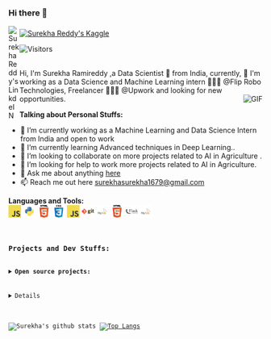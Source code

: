 ### Hi there  👋
 <a href="https://www.linkedin.com/in/surekha-ramireddy-60a46716b/">
  <img align="left" alt="Surekha Reddy's LinkdeIN" width="22px" src="https://cdn.jsdelivr.net/npm/simple-icons@v3/icons/linkedin.svg" />
</a>
<a href="https://www.kaggle.com/surekharamireddy">
  <img align="middle" alt="Surekha Reddy's Kaggle" width="22px" src="https://cdn.jsdelivr.net/npm/simple-icons@v3/icons/kaggle.svg" />
</a>




![Visitors](https://komarev.com/ghpvc/?username=surekha-honey&color=orange)

<br>
Hi, I'm Surekha Ramireddy ,a Data Scientist 🚀 from India, currently, 🔭 I'm working as a Data Science and Machine Learning intern 🙍🏽‍♂️ @Flip Robo Technologies, Freelancer 👨🏽‍💻 @Upwork and looking for new opportunities.
        <img align="right" alt="GIF" src="https://media.giphy.com/media/DwlFRgKo87zDW/giphy.gif"><br>
        

**Talking about Personal Stuffs:**
 


- 🔭 I’m currently working as a Machine Learning and Data Science Intern from India and open to work 
- 🌱 I’m currently learning Advanced techniques in Deep Learning..
- 👯 I’m looking to collaborate on more projects related to AI in Agriculture .
- 🤔 I’m looking for help to work  more projects related to AI in Agriculture.
- 💬 Ask me about anything [here](https://www.linkedin.com/in/surekha-ramireddy-60a46716b/) 
- 📫 Reach me out here surekhasurekha1679@gmail.com <br>

**Languages and Tools:** <br>
<code><img height="25" src="https://raw.githubusercontent.com/github/explore/80688e429a7d4ef2fca1e82350fe8e3517d3494d/topics/javascript/javascript.png"></code>
<code><img height="25" src="https://raw.githubusercontent.com/github/explore/80688e429a7d4ef2fca1e82350fe8e3517d3494d/topics/python/python.png"></code>
<code><img height="25" src="https://raw.githubusercontent.com/github/explore/80688e429a7d4ef2fca1e82350fe8e3517d3494d/topics/html/html.png" alt="html"></code>
<code><img height="25" src="https://raw.githubusercontent.com/github/explore/80688e429a7d4ef2fca1e82350fe8e3517d3494d/topics/css/css.png" alt="css"></code>
<code><img height="25" src="https://raw.githubusercontent.com/github/explore/80688e429a7d4ef2fca1e82350fe8e3517d3494d/topics/javascript/javascript.png" alt="javascript"></code>
<code><img height="25" src="https://raw.githubusercontent.com/github/explore/80688e429a7d4ef2fca1e82350fe8e3517d3494d/topics/git/git.png"></code>
<code><img height="25" src="https://raw.githubusercontent.com/github/explore/80688e429a7d4ef2fca1e82350fe8e3517d3494d/topics/mysql/mysql.png"></code>
<code><img height="25" src="https://raw.githubusercontent.com/github/explore/80688e429a7d4ef2fca1e82350fe8e3517d3494d/topics/html/html.png"></code>
<code><img height="25" src="https://raw.githubusercontent.com/github/explore/80688e429a7d4ef2fca1e82350fe8e3517d3494d/topics/flask/flask.png"></code>
<code><img height="25" src="https://raw.githubusercontent.com/github/explore/80688e429a7d4ef2fca1e82350fe8e3517d3494d/topics/mysql/mysql.png">

### Projects and Dev Stuffs:

<details>
  <summary><b>Open source projects:</b></summary>

<br />
<table>
  <thead align="center">
    <tr border: none;>
      <td><b>💻 Projects</b></td>
      <td><b>🌟 Stars</b></td>
      <td><b>🍴 Forks</b></td>
      <td><b>🐛 Issues</b></td>
      <td><b>🔔 Pull Requests</b></td>
      <td><b>👨‍💻 Language</b></td>
    </tr>
   </thead>
  <tbody>
    <tr>
	    <td><a href="https://github.com/Surekha-honey/Diabetics-Prediction-System"><b>👨🏻‍💻 Diaetics Prediction</b></a></td>
      <td><img alt="Stars" src="https://img.shields.io/github/stars/Surekha-honey/Diabetics-Prediction-System?style=flat-square&labelColor=343b41"/></td>
      <td><img alt="Forks" src="https://img.shields.io/github/forks/Surekha-honey/Diabetics-Prediction-System?style=flat-square&labelColor=343b41"/></td>
      <td><img alt="Issues" src="https://img.shields.io/github/issues/Surekha-honey/Diabetics-Prediction-System?style=flat-square"/></td>
      <td><img alt="Pull Requests" src="https://img.shields.io/github/issues-pr/Surekha-honey/Diabetics-Prediction-System?style=flat-square"/></td>
      <td><img alt="Language" src="https://img.shields.io/github/languages/top/Surekha-honey/Diabetics-Prediction-System?style=flat-square"/></td> 
    </tr>
    <tr>
	    <td><a href="https://github.com/Surekha-honey/Melanoma"><b>🐛 Melanoma Prediction</b></a></td>
      <td><img alt="Stars" src="https://img.shields.io/github/stars/Surekha-Honey/Melanoma?style=flat-square&labelColor=343b41"/></td>
      <td><img alt="Forks" src="https://img.shields.io/github/forks/Surekha-honey/Melanoma?style=flat-square&labelColor=343b41"/></td>
      <td><img alt="Issues" src="https://img.shields.io/github/issues/Surekha-honey/Melanoma?style=flat-square"/></td>
      <td><img alt="Pull Requests" src="https://img.shields.io/github/issues-pr/Surekha-honey/Melanoma?style=flat-square"/></td>
      <td><img alt="Language" src="https://img.shields.io/github/languages/top/Surekha-honey/Melanoma?style=flat-square"/></td>
    </tr>
    <tr>
	    <td><a href="https://github.com/Surekha-honey/Heart-Disease-Prediction"><b>💸 Heart-Disease-Prediction</b></a></td>
      <td><img alt="Stars" src="https://img.shields.io/github/stars/Surekha-honey/Heart-Disease-Prediction?style=flat-square&labelColor=343b41"/></td>
      <td><img alt="Forks" src="https://img.shields.io/github/forks/Surekha-honey/Heart-Disease-Prediction?style=flat-square&labelColor=343b41"/></td>
      <td><img alt="Issues" src="https://img.shields.io/github/issues/Surekha-honey/Heart-Disease-Prediction?style=flat-square"/></td>
      <td><img alt="Pull Requests" src="https://img.shields.io/github/issues-pr/Surekha-honey/Heart-Disease-Prediction?style=flat-square"/></td>
      <td><img alt="Language" src="https://img.shields.io/github/languages/top/Surekha-honey/Heart-Disease-Prediction?label=javascript&style=flat-square"/></td>
    </tr>
    <tr>
	    <td><a href="https://github.com/Surekha-honey/Face-Counting-"><b>💸 Face-Counting-</b></a></td>
      <td><img alt="Stars" src="https://img.shields.io/github/stars/Surekha-honey/Face-Counting-?style=flat-square&labelColor=343b41"/></td>
      <td><img alt="Forks" src="https://img.shields.io/github/forks/Surekha-honey/Face-Counting-?style=flat-square&labelColor=343b41"/></td>
      <td><img alt="Issues" src="https://img.shields.io/github/issues/Surekha-honey/Face-Counting-?style=flat-square"/></td>
      <td><img alt="Pull Requests" src="https://img.shields.io/github/issues-pr/Surekha-honey/Face-Counting-?style=flat-square"/></td>
      <td><img alt="Language" src="https://img.shields.io/github/languages/top/Surekha-honey/Face-Counting-?label=javascript&style=flat-square"/></td>
    </tr>
  </tbody>
</table>

</details>

<details>
	
  <br />
   

[![ReadMe Card](https://github-readme-stats.vercel.app/api/pin/?username=Surekha-honey&repo=Restraunt-Food-Cost-Prediction&theme=radical)](https://github.com/Surekha-honey/Restraunt-food-cost-prediction) 
[![ReadMe Card](https://github-readme-stats.vercel.app/api/pin/?username=Surekha-honey&repo=Heart-Disease-Prediction&theme=radical)](https://github.com/Surekha-honey/Heart-Disease-Prediction)

</details>

![Surekha's github stats](https://github-readme-stats.vercel.app/api?username=Surekha-honey&show_icons=true&theme=radical&count_private=true)
[![Top Langs](https://github-readme-stats.vercel.app/api/top-langs/?username=Surekha-honey&layout=compact&theme=radical)](https://github.com/Surekha-honey/github-readme-stats)

